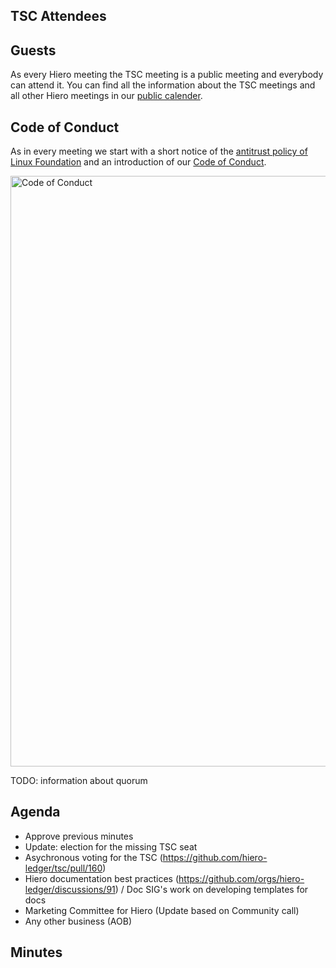## TSC Attendees

## Guests

As every Hiero meeting the TSC meeting is a public meeting and everybody can attend it.
You can find all the information about the TSC meetings and all other Hiero meetings in our [public calender](https://zoom-lfx.platform.linuxfoundation.org/meetings/hiero?view=week).

## Code of Conduct

As in every meeting we start with a short notice of the [antitrust policy of Linux Foundation](https://www.linuxfoundation.org/legal/antitrust-policy)
and an introduction of our [Code of Conduct](https://www.lfdecentralizedtrust.org/code-of-conduct).

<img width="945" alt="Code of Conduct" src="https://github.com/user-attachments/assets/3a187bc9-65ae-461e-bb46-7ce0db8e32cf">

TODO: information about quorum

## Agenda

- Approve previous minutes
- Update: election for the missing TSC seat
- Asychronous voting for the TSC (https://github.com/hiero-ledger/tsc/pull/160)
- Hiero documentation best practices (https://github.com/orgs/hiero-ledger/discussions/91) / Doc SIG's work on developing templates for docs
- Marketing Committee for Hiero (Update based on Community call)
- Any other business (AOB)

## Minutes
